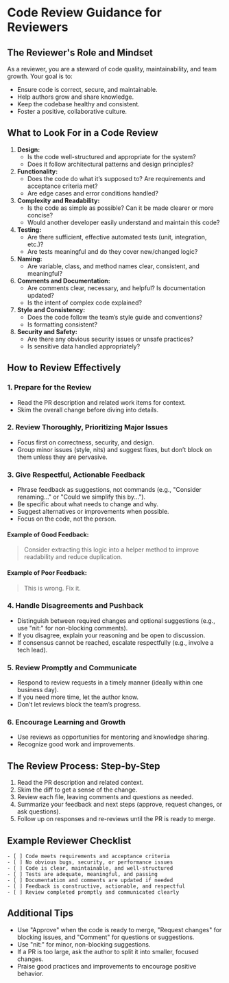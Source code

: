 
# Code Review Guidance for Reviewers

## The Reviewer's Role and Mindset

As a reviewer, you are a steward of code quality, maintainability, and team growth. Your goal is to:

- Ensure code is correct, secure, and maintainable.
- Help authors grow and share knowledge.
- Keep the codebase healthy and consistent.
- Foster a positive, collaborative culture.

## What to Look For in a Code Review

1. **Design:**
	- Is the code well-structured and appropriate for the system?
	- Does it follow architectural patterns and design principles?
2. **Functionality:**
	- Does the code do what it’s supposed to? Are requirements and acceptance criteria met?
	- Are edge cases and error conditions handled?
3. **Complexity and Readability:**
	- Is the code as simple as possible? Can it be made clearer or more concise?
	- Would another developer easily understand and maintain this code?
4. **Testing:**
	- Are there sufficient, effective automated tests (unit, integration, etc.)?
	- Are tests meaningful and do they cover new/changed logic?
5. **Naming:**
	- Are variable, class, and method names clear, consistent, and meaningful?
6. **Comments and Documentation:**
	- Are comments clear, necessary, and helpful? Is documentation updated?
	- Is the intent of complex code explained?
7. **Style and Consistency:**
	- Does the code follow the team’s style guide and conventions?
	- Is formatting consistent?
8. **Security and Safety:**
	- Are there any obvious security issues or unsafe practices?
	- Is sensitive data handled appropriately?

## How to Review Effectively

### 1. Prepare for the Review
- Read the PR description and related work items for context.
- Skim the overall change before diving into details.

### 2. Review Thoroughly, Prioritizing Major Issues
- Focus first on correctness, security, and design.
- Group minor issues (style, nits) and suggest fixes, but don’t block on them unless they are pervasive.

### 3. Give Respectful, Actionable Feedback
- Phrase feedback as suggestions, not commands (e.g., "Consider renaming..." or "Could we simplify this by...").
- Be specific about what needs to change and why.
- Suggest alternatives or improvements when possible.
- Focus on the code, not the person.

#### Example of Good Feedback:
> Consider extracting this logic into a helper method to improve readability and reduce duplication.

#### Example of Poor Feedback:
> This is wrong. Fix it.

### 4. Handle Disagreements and Pushback
- Distinguish between required changes and optional suggestions (e.g., use "nit:" for non-blocking comments).
- If you disagree, explain your reasoning and be open to discussion.
- If consensus cannot be reached, escalate respectfully (e.g., involve a tech lead).

### 5. Review Promptly and Communicate
- Respond to review requests in a timely manner (ideally within one business day).
- If you need more time, let the author know.
- Don’t let reviews block the team’s progress.

### 6. Encourage Learning and Growth
- Use reviews as opportunities for mentoring and knowledge sharing.
- Recognize good work and improvements.

## The Review Process: Step-by-Step

1. Read the PR description and related context.
2. Skim the diff to get a sense of the change.
3. Review each file, leaving comments and questions as needed.
4. Summarize your feedback and next steps (approve, request changes, or ask questions).
5. Follow up on responses and re-reviews until the PR is ready to merge.

## Example Reviewer Checklist

```
- [ ] Code meets requirements and acceptance criteria
- [ ] No obvious bugs, security, or performance issues
- [ ] Code is clear, maintainable, and well-structured
- [ ] Tests are adequate, meaningful, and passing
- [ ] Documentation and comments are updated if needed
- [ ] Feedback is constructive, actionable, and respectful
- [ ] Review completed promptly and communicated clearly
```

## Additional Tips

- Use "Approve" when the code is ready to merge, "Request changes" for blocking issues, and "Comment" for questions or suggestions.
- Use "nit:" for minor, non-blocking suggestions.
- If a PR is too large, ask the author to split it into smaller, focused changes.
- Praise good practices and improvements to encourage positive behavior.
